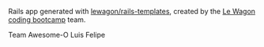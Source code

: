 Rails app generated with [lewagon/rails-templates](https://github.com/lewagon/rails-templates), created by the [Le Wagon coding bootcamp](https://www.lewagon.com) team.

Team Awesome-O
Luis
Felipe

